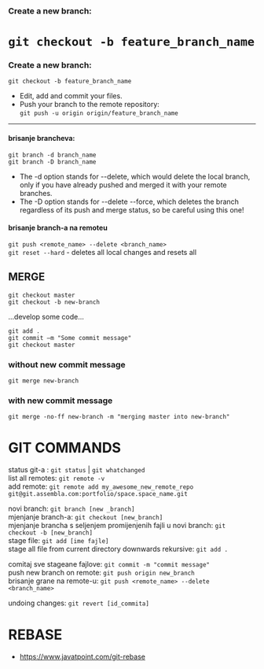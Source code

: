 ### Create a new branch:  
`git checkout -b feature_branch_name`  
=======  
### Create a new branch:  
`git checkout -b feature_branch_name`  
- Edit, add and commit your files.  
- Push your branch to the remote repository:  
`git push -u origin origin/feature_branch_name`  
  
-------------------------------------------------------------------------------------  
#### brisanje brancheva:  
`git branch -d branch_name`  
`git branch -D branch_name`  
  
- The -d option stands for --delete, which would delete the local branch, only if you have already pushed and merged it with your remote branches.  
- The -D option stands for --delete --force, which deletes the branch regardless of its push and merge status, so be careful using this one!  
  
#### brisanje branch-a na remoteu  
`git push <remote_name> --delete <branch_name>`  
`git reset --hard` - deletes all local changes and resets all  
  
## MERGE  
  
`git checkout master`  
`git checkout -b new-branch`  
  
...develop some code...  
  
`git add .`  
`git commit –m "Some commit message"`  
`git checkout master`  
### without new commit message  
`git merge new-branch`    
  
### with new commit message  
`git merge -no-ff new-branch -m "merging master into new-branch"`    
  
  
# GIT COMMANDS  
status git-a : `git status` | `git whatchanged`    
list all remotes: `git remote -v`    
add remote: `git remote add my_awesome_new_remote_repo git@git.assembla.com:portfolio/space.space_name.git`    
  
novi branch: `git branch [new _branch]`    
mjenjanje branch-a: `git checkout [new_branch]`    
mjenjanje brancha s seljenjem promijenjenih fajli u novi branch:  `git checkout -b [new_branch]`    
stage file: `git add [ime fajle]`     
stage all file from current directory downwards rekursive: `git add .`    
  
  
comitaj sve stageane fajlove: `git commit -m "commit message"`    
push new branch on remote: `git push origin new_branch`    
brisanje grane na remote-u: `git push <remote_name> --delete <branch_name>`     
  
undoing changes:  `git revert [id_commita]`    
  
  
# REBASE  
  
- https://www.javatpoint.com/git-rebase  
